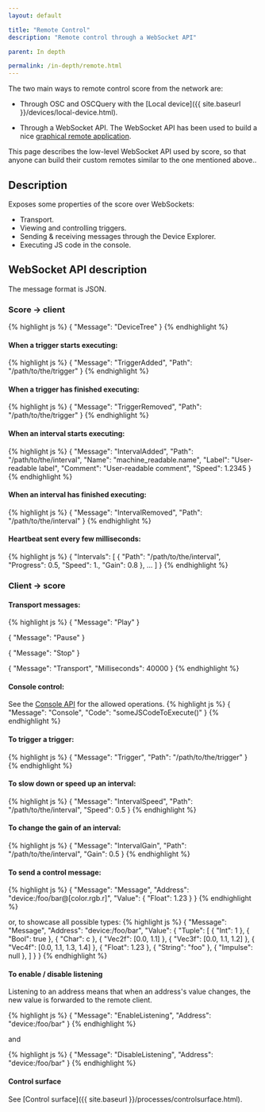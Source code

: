 ```yaml
---
layout: default

title: "Remote Control"
description: "Remote control through a WebSocket API"

parent: In depth

permalink: /in-depth/remote.html
---
```


The two main ways to remote control score from the network are:

- Through OSC and OSCQuery with the [Local device]({{ site.baseurl }}/devices/local-device.html).

- Through a WebSocket API. The WebSocket API has been used to build a nice [graphical remote application](https://github.com/iscore-pfa/qml-remote).

This page describes the low-level WebSocket API used by score, so that anyone can build their custom
remotes similar to the one mentioned above..

## Description
Exposes some properties of the score over WebSockets:
* Transport.
* Viewing and controlling triggers.
* Sending & receiving messages through the Device Explorer.
* Executing JS code in the console.

## WebSocket API description

The message format is JSON.

### Score -> client

{% highlight js %}
{
    "Message": "DeviceTree"
}
{% endhighlight %}


#### When a trigger starts executing:
{% highlight js %}
{
    "Message": "TriggerAdded",
    "Path": "/path/to/the/trigger"
}
{% endhighlight %}

#### When a trigger has finished executing:
{% highlight js %}
{
    "Message": "TriggerRemoved",
    "Path": "/path/to/the/trigger"
}
{% endhighlight %}

#### When an interval starts executing:
{% highlight js %}
{
    "Message": "IntervalAdded",
    "Path": "/path/to/the/interval",
    "Name": "machine_readable.name",
    "Label": "User-readable label",
    "Comment": "User-readable comment",
    "Speed": 1.2345
}
{% endhighlight %}

#### When an interval has finished executing:
{% highlight js %}
{
    "Message": "IntervalRemoved",
    "Path": "/path/to/the/interval"
}
{% endhighlight %}

#### Heartbeat sent every few milliseconds:
{% highlight js %}
{
    "Intervals": [ {
        "Path": "/path/to/the/interval",
        "Progress": 0.5,
        "Speed": 1.,
        "Gain": 0.8
    }, ...
    ]
}
{% endhighlight %}


### Client -> score

#### Transport messages:

{% highlight js %}
{ "Message": "Play" }

{ "Message": "Pause" }

{ "Message": "Stop" }

{
    "Message": "Transport",
    "Milliseconds": 40000
}
{% endhighlight %}

#### Console control:

See the [Console API](console.html) for the allowed operations.
{% highlight js %}
{
  "Message": "Console",
  "Code": "someJSCodeToExecute()"
}
{% endhighlight %}

#### To trigger a trigger:
{% highlight js %}
{
    "Message": "Trigger",
    "Path": "/path/to/the/trigger"
}
{% endhighlight %}

#### To slow down or speed up an interval:
{% highlight js %}
{
    "Message": "IntervalSpeed",
    "Path": "/path/to/the/interval",
    "Speed": 0.5
}
{% endhighlight %}

#### To change the gain of an interval:
{% highlight js %}
{
    "Message": "IntervalGain",
    "Path": "/path/to/the/interval",
    "Gain": 0.5
}
{% endhighlight %}

#### To send a control message:
{% highlight js %}
{
    "Message": "Message",
    "Address": "device:/foo/bar@[color.rgb.r]",
    "Value": {
        "Float": 1.23
    }
}
{% endhighlight %}

or, to showcase all possible types:
{% highlight js %}
{
    "Message": "Message",
    "Address": "device:/foo/bar",
    "Value": {
        "Tuple": [
            { "Int": 1 },
            { "Bool": true },
            { "Char": c },
            { "Vec2f": [0.0, 1.1] },
            { "Vec3f": [0.0, 1.1, 1.2] },
            { "Vec4f": [0.0, 1.1, 1.3, 1.4] },
            { "Float": 1.23 },
            { "String": "foo" },
            { "Impulse": null },
        ]
    }
}
{% endhighlight %}

#### To enable / disable listening

Listening to an address means that when an address's value changes, the
new value is forwarded to the remote client.

{% highlight js %}
{
    "Message": "EnableListening",
    "Address": "device:/foo/bar"
}
{% endhighlight %}

and

{% highlight js %}
{
    "Message": "DisableListening",
    "Address": "device:/foo/bar"
}
{% endhighlight %}


#### Control surface

See [Control surface]({{ site.baseurl }}/processes/controlsurface.html).